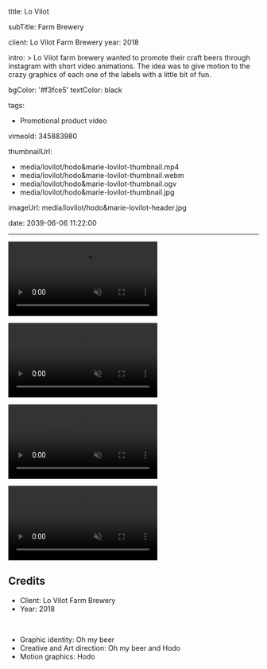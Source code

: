 title: Lo Vilot

subTitle: Farm Brewery

client: Lo Vilot Farm Brewery
year: 2018

intro: >
  Lo Vilot farm brewery wanted to promote their craft beers through instagram with short video animations. The idea was to give motion to the crazy graphics of each one of the labels with a little bit of fun.

bgColor: '#f3fce5'
textColor: black

tags:
  - Promotional product video

vimeoId: 345883980

thumbnailUrl:
  - media/lovilot/hodo&marie-lovilot-thumbnail.mp4
  - media/lovilot/hodo&marie-lovilot-thumbnail.webm
  - media/lovilot/hodo&marie-lovilot-thumbnail.ogv
  - media/lovilot/hodo&marie-lovilot-thumbnail.jpg

imageUrl: media/lovilot/hodo&marie-lovilot-header.jpg

date: 2039-06-06 11:22:00



---

<!-- This is a 2x VIDEO gallery -->
<!-- Always add a linebreak between images -->
<!-- It needs two images between paragraph tags -->
<div class="gallery gallery-2">

<p>
	<video playsinline="playsinline" muted loop autoplay>
			<source src="/demo/media/lovilot/hodo&marie-lovilot-1.mp4" type="video/mp4">
			<source src="/demo/media/lovilot/hodo&marie-lovilot-1.webm" type="video/webm">
	</video>	
</p>

<p>
	<video playsinline="playsinline" muted loop autoplay>
			<source src="/demo/media/lovilot/hodo&marie-lovilot-2.mp4" type="video/mp4">
			<source src="/demo/media/lovilot/hodo&marie-lovilot-2.webm" type="video/webm">
	</video>
</p>


</div>



<!-- This is a 2x VIDEO gallery -->
<!-- Always add a linebreak between images -->
<!-- It needs two images between paragraph tags -->
<div class="gallery gallery-2">

<p>
	<video playsinline="playsinline" muted loop autoplay>
			<source src="/demo/media/lovilot/hodo&marie-lovilot-3.mp4" type="video/mp4">
			<source src="/demo/media/lovilot/hodo&marie-lovilot-3.webm" type="video/webm">
	</video>
</p>

<p>
	<video playsinline="playsinline" muted loop autoplay>
			<source src="/demo/media/lovilot/hodo&marie-lovilot-4.mp4" type="video/mp4">
			<source src="/demo/media/lovilot/hodo&marie-lovilot-4.webm" type="video/webm">
	</video>
</p>


</div>



<!-- Sample credits secion -->
## Credits

* Client: Lo Vilot Farm Brewery
* Year: 2018  
  
<br>

* Graphic identity: Oh my beer
* Creative and Art direction: Oh my beer and Hodo
* Motion graphics: Hodo
